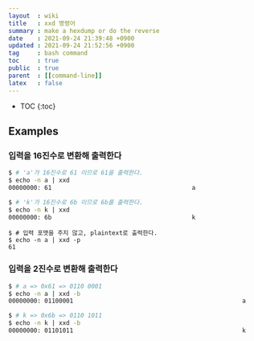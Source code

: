 ```yaml
---
layout  : wiki
title   : xxd 명령어
summary : make a hexdump or do the reverse
date    : 2021-09-24 21:39:48 +0900
updated : 2021-09-24 21:52:56 +0900
tag     : bash command
toc     : true
public  : true
parent  : [[command-line]]
latex   : false
---
```

* TOC
{:toc}

## Examples

### 입력을 16진수로 변환해 출력한다

```sh
$ # 'a'가 16진수로 61 이므로 61을 출력한다.
$ echo -n a | xxd
00000000: 61                                       a
```

```sh
$ # 'k'가 16진수로 6b 이므로 6b를 출력한다.
$ echo -n k | xxd
00000000: 6b                                       k
```

```
$ # 입력 포맷을 주지 않고, plaintext로 출력한다.
$ echo -n a | xxd -p
61
```

### 입력을 2진수로 변환해 출력한다

```sh
$ # a => 0x61 => 0110 0001
$ echo -n a | xxd -b
00000000: 01100001                                               a
```

```sh
$ # k => 0x6b => 0110 1011
$ echo -n k | xxd -b
00000000: 01101011                                               k
```

